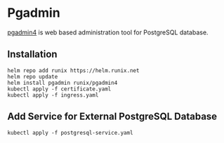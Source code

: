 # Pgadmin
[pgadmin4](https://traefik.io/traefik/) is web based administration tool for PostgreSQL database.

## Installation
```console
helm repo add runix https://helm.runix.net
helm repo update
helm install pgadmin runix/pgadmin4
kubectl apply -f certificate.yaml
kubectl apply -f ingress.yaml
```

## Add Service for External PostgreSQL Database
```console
kubectl apply -f postgresql-service.yaml
```
